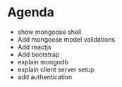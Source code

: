 # Agenda
- show mongoose shell
- Add mongoose model validations
- Add reactjs
- Add bootstrap
- explain mongodb
- explain client server setup
- add authentication
